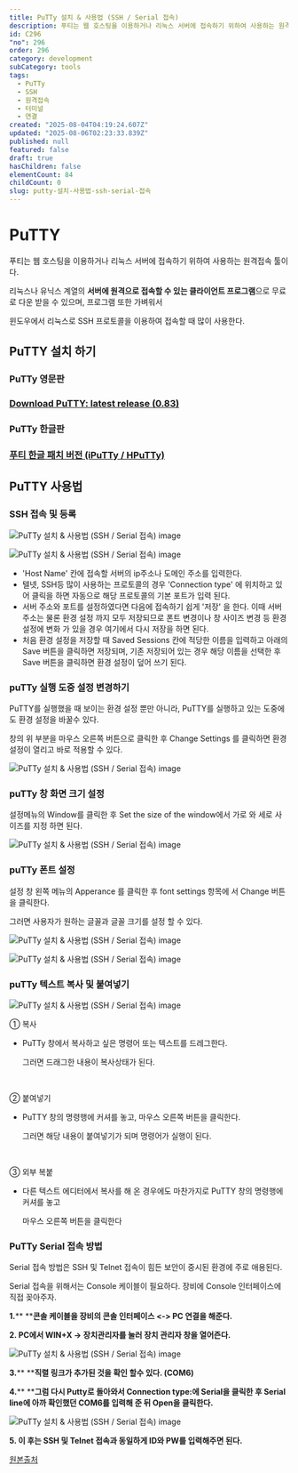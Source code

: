 ```yaml
---
title: PuTTy 설치 & 사용법 (SSH / Serial 접속)
description: 푸티는 웹 호스팅을 이용하거나 리눅스 서버에 접속하기 위하여 사용하는 원격접속 툴이다.
id: C296
"no": 296
order: 296
category: development
subCategory: tools
tags:
  - PuTTy
  - SSH
  - 원격접속
  - 터미널
  - 연결
created: "2025-08-04T04:19:24.607Z"
updated: "2025-08-06T02:23:33.839Z"
published: null
featured: false
draft: true
hasChildren: false
elementCount: 84
childCount: 0
slug: putty-설치-사용법-ssh-serial-접속
---
```


# PuTTY



푸티는 웹 호스팅을 이용하거나 리눅스 서버에 접속하기 위하여 사용하는 원격접속 툴이다. 

리눅스나 유닉스 계열의 **서버에 원격으로 접속할 수 있는 클라이언트 프로그램**으로 무료로 다운 받을 수 있으며, 프로그램 또한 가벼워서 

윈도우에서 리눅스로 SSH 프로토콜을 이용하여 접속할 때 많이 사용한다.



## PuTTY 설치 하기



### PuTTy 영문판

### [Download PuTTY: latest release (0.83)](https://www.chiark.greenend.org.uk/~sgtatham/putty/latest.html)



### PuTTy 한글판

### [푸티 한글 패치 버전 (iPuTTy / HPuTTy)](https://github.com/iPuTTY/iPuTTY/releases)



## PuTTY 사용법



### SSH 접속 및 등록

![PuTTy 설치 & 사용법 (SSH / Serial 접속) image](https://image.lemoncloud.io/26459d99-abc3-49d3-b17f-8d9d16fd88e0)

![PuTTy 설치 & 사용법 (SSH / Serial 접속) image](https://image.lemoncloud.io/0a672a9a-6a88-4a62-9184-d5da5aa06acd)

- 'Host Name' 칸에 접속할 서버의 ip주소나 도메인 주소를 입력한다.
- 텔넷, SSH등 많이 사용하는 프로토콜의 경우 'Connection type' 에 위치하고 있어 클릭을 하면 자동으로 해당 프로토콜의 기본 포트가 입력 된다.
- 서버 주소와 포트를 설정하였다면 다음에 접속하기 쉽게 '저장' 을 한다. 이때 서버 주소는 물론 환경 설정 까지 모두 저장되므로 폰트 변경이나 창 사이즈 변경 등 환경 설정에 변화 가 있을 경우 여기에서 다시 저장을 하면 된다.
- 처음 환경 설정을 저장할 때 Saved Sessions 칸에 적당한 이름을 입력하고 아래의 Save 버튼을 클릭하면 저장되며, 기존 저장되어 있는 경우 해당 이름을 선택한 후 Save 버튼을 클릭하면 환경 설정이 덮어 쓰기 된다.


### puTTy 실행 도중 설정 변경하기



PuTTY를 실행했을 때 보이는 환경 설정 뿐만 아니라, PuTTY를 실행하고 있는 도중에도 환경 설정을 바꿀수 있다. 

창의 위 부분을 마우스 오른쪽 버튼으로 클릭한 후 Change Settings 를 클릭하면 환경 설정이 열리고 바로 적용할 수 있다.

![PuTTy 설치 & 사용법 (SSH / Serial 접속) image](https://image.lemoncloud.io/fb274704-3db0-4839-ae1a-4e5c90d0d9e7)



### puTTy 창 화면 크기 설정



설정메뉴의 Window를 클릭한 후 Set the size of the window에서 가로 와 세로 사이즈를 지정 하면 된다.

![PuTTy 설치 & 사용법 (SSH / Serial 접속) image](https://image.lemoncloud.io/d9c91654-392a-4087-86cf-2f1368df8a99)



### puTTy 폰트 설정



설정 창 왼쪽 메뉴의 Apperance 를 클릭한 후 font settings 항목에 서 Change 버튼을 클릭한다. 

그러면 사용자가 원하는 글꼴과 글꼴 크기를 설정 할 수 있다.

![PuTTy 설치 & 사용법 (SSH / Serial 접속) image](https://image.lemoncloud.io/05efb3f9-9306-4e8b-8aee-8d6eff1e5456)

![PuTTy 설치 & 사용법 (SSH / Serial 접속) image](https://image.lemoncloud.io/9f7df942-d5d4-4a9d-a1dd-77bccde5df9b)



### puTTy 텍스트 복사 및 붙여넣기



![PuTTy 설치 & 사용법 (SSH / Serial 접속) image](https://image.lemoncloud.io/b23d31cb-74d6-488a-8d22-b0addf35f7e1)

① 복사

- PuTTy 창에서 복사하고 싶은 명령어 또는 텍스트를 드레그한다. 

   그러면 드래그한 내용이 복사상태가 된다.

​

② 붙여넣기

- PuTTY 창의 명령행에 커셔를 놓고, 마우스 오른쪽 버튼을 클릭한다. 

   그러면 해당 내용이 붙여넣기가 되며 명령어가 실행이 된다.

​

③ 외부 복붙

- 다른 텍스트 에디터에서 복사를 해 온 경우에도 마찬가지로 PuTTY 창의 명령행에 커셔를 놓고 

   마우스 오른쪽 버튼을 클릭한다



### PuTTy Serial 접속 방법



Serial 접속 방법은 SSH 및 Telnet 접속이 힘든 보안이 중시된 환경에 주로 애용된다.

Serial 접속을 위해서는 Console 케이블이 필요하다. 장비에 Console 인터페이스에 직접 꽂아주자.

 

**1.**** ****콘솔 케이블을 장비의 콘솔 인터페이스 <-> PC 연결을 해준다.**

 

**2. PC에서 ****WIN+X -> 장치관리자****를 눌러 장치 관리자 창을 열어즌다.**

![PuTTy 설치 & 사용법 (SSH / Serial 접속) image](https://image.lemoncloud.io/7244032e-f901-4de4-a2cb-2c4c9b7e44e3)



**3.**** ****직렬 링크가 추가된 것을 확인 할수 있다. (COM6)**

 

**4.**** ****그럼 다시 Putty로 돌아와서 Connection type:에 Serial을 클릭한 후 Serial line에 아까 확인했던 COM6를 입력해 준 뒤 Open을 클릭한다.**

![PuTTy 설치 & 사용법 (SSH / Serial 접속) image](https://image.lemoncloud.io/c0f58f69-12d0-4b31-ae9c-8b4316d40c2c)



**5. 이 후는 SSH 및 Telnet 접속과 동일하게 ID와 PW를 입력해주면 된다.**





[원본출처](https://inpa.tistory.com/entry/PuTTy-%F0%9F%92%BF-%EC%84%A4%EC%B9%98-%EB%B0%8F-%EC%82%AC%EC%9A%A9%EB%B2%95)
